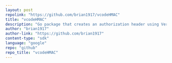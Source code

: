 ```yaml
---
layout: post
repolink: "https://github.com/brian1917/vcodeHMAC"
title: "vcodeHMAC"
description: "Go package that creates an authorization header using Veracode API Key and ID."
author: "brian1917"
author-link: "https://github.com/brian1917"
content-type: "sdk"
language: "google"
repo: "github"
repo_title: "vcodeHMAC"
---
```


